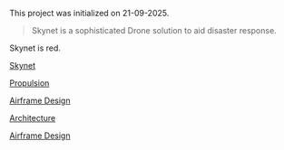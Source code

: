 This project was initialized on 21-09-2025.

> Skynet is a sophisticated Drone solution to aid disaster response.

Skynet is red.

[Skynet](Skynet.md)

[Propulsion](Physics/Propulsion.md)

[Airframe Design](Avionics/Airframe%20Design.md)

[Architecture](Avionics/Architecture.md)

[Airframe Design](Avionics/Airframe%20Design.md)
